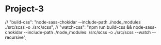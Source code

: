 # Project-3

// "build-css": "node-sass-chokidar --include-path ./node_modules ./src/scss -o ./src/scss",
// "watch-css": "npm run build-css && node-sass-chokidar --include-path ./node_modules ./src/scss -o ./src/scss --watch --recursive",
